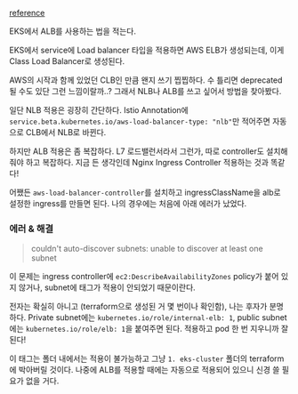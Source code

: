 [reference](https://velog.io/@airoasis/EKS-%EC%97%90%EC%84%9C-Istio-%EC%99%80-ALB-%EC%97%B0%EA%B2%B0)

EKS에서 ALB를 사용하는 법을 적는다.

EKS에서 service에 Load balancer 타입을 적용하면 AWS ELB가 생성되는데, 이게 Class Load Balancer로 생성된다.

AWS의 시작과 함께 있었던 CLB인 만큼 왠지 쓰기 찝찝하다. 수 틀리면 deprecated 될 수도 있단 그런 느낌이랄까..? 그래서 NLB나 ALB를 쓰고 싶어서 방법을 찾아봤다.

일단 NLB 적용은 굉장히 간단하다. Istio Annotation에 `service.beta.kubernetes.io/aws-load-balancer-type: "nlb"`만 적어주면 자동으로 CLB에서 NLB로 바뀐다.

하지만 ALB 적용은 좀 복잡하다. L7 로드밸런서라서 그런가, 따로 controller도 설치해줘야 하고 복잡하다. 지금 든 생각인데 Nginx Ingress Controller 적용하는 것과 똑같다!

어쨌든 `aws-load-balancer-controller`를 설치하고 ingressClassName을 alb로 설정한 ingress를 만들면 된다. 나의 경우에는 처음에 아래 에러가 났었다.

### 에러 & 해결

> couldn't auto-discover subnets: unable to discover at least one subnet

이 문제는 ingress controller에 `ec2:DescribeAvailabilityZones` policy가 붙어 있지 않거나, subnet에 태그가 적용이 안되었기 때문이란다.

전자는 확실히 아니고 (terraform으로 생성된 거 몇 번이나 확인함), 나는 후자가 분명하다. Private subnet에는 `kubernetes.io/role/internal-elb: 1`, public subnet에는 `kubernetes.io/role/elb: 1`을 붙여주면 된다. 적용하고 pod 한 번 지우니까 잘 된다!

이 태그는 폴더 내에서는 적용이 불가능하고 그냥 `1. eks-cluster` 폴더의 terraform에 박아버릴 것이다. 나중에 ALB를 적용할 때에는 자동으로 적용되어 있으니 신경 쓸 필요가 없을 거다.